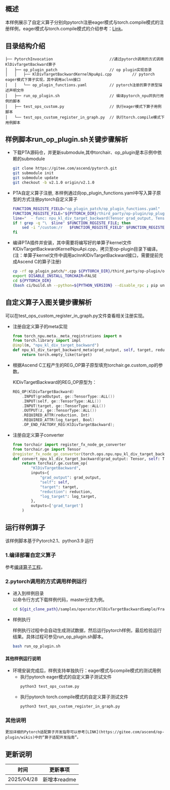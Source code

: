 ## 概述
本样例展示了自定义算子分别向pytorch注册eager模式与torch.compile模式的注册样例，eager模式与torch.compile模式的介绍参考：[Link](https://pytorch.org/get-started/pytorch-2.0)。

## 目录结构介绍
```
├── PytorchInvocation                         //通过pytorch调用的方式调用KlDivTargetBackward算子
│   ├── op_plugin_patch                       // op plugin实现目录
│   │   ├── KlDivTargetBackwardKernelNpuApi.cpp         // pytorch eager模式下算子实现，其中调用aclnn接口
│   │   └── op_plugin_functions.yaml          // pytorch注册的算子原型描述声明文件
│   ├── run_op_plugin.sh                      // 编译pytorch_npu并执行用例的脚本
│   ├── test_ops_custom.py                    // 执行eager模式下算子用例脚本
│   └── test_ops_custom_register_in_graph.py  // 执行torch.compile模式下用例脚本
```

## 样例脚本run_op_plugin.sh关键步骤解析

  - 下载PTA源码仓，并更新submodule,其中torchair、op_plugin是本示例中依赖的submodule
    ```bash
    git clone https://gitee.com/ascend/pytorch.git
    git submodule init
    git submodule update
    git checkout -b v2.1.0 origin/v2.1.0
    ```

  - PTA自定义算子注册, 本样例通过向op_plugin_functions.yaml中写入算子原型的方式注册pytorch自定义算子
    ```bash
    FUNCTION_REGISTE_FIELD="op_plugin_patch/op_plugin_functions.yaml"
    FUNCTION_REGISTE_FILE="${PYTORCH_DIR}/third_party/op-plugin/op_plugin/config/v2r1/op_plugin_functions.yaml"
    line="  - func: npu_kl_div_target_backward(Tensor grad_output, Tensor self, Tensor target, int reduction, bool log_target) -> Tensor"
    if ! grep -q "\  $line" $FUNCTION_REGISTE_FILE; then
        sed -i "/custom:/r   $FUNCTION_REGISTE_FIELD" $FUNCTION_REGISTE_FILE
    fi
    ```

  - 编译PTA插件并安装，其中需要将编写好的单算子kernel文件KlDivTargetBackwardKernelNpuApi.cpp，拷贝至op-plugin目录下编译。
    (注：单算子kernel文件中调用aclnnKlDivTargetBackward接口，需要提前完成Ascend C的算子注册)
    ```bash
    cp -rf op_plugin_patch/*.cpp ${PYTORCH_DIR}/third_party/op-plugin/op_plugin/ops/v2r1/opapi
    export DISABLE_INSTALL_TORCHAIR=FALSE
    cd ${PYTORCH_DIR}
    (bash ci/build.sh --python=${PYTHON_VERSION} --disable_rpc ; pip uninstall torch-npu -y ; pip3 install dist/*.whl)
    ```

## 自定义算子入图关键步骤解析
  可以在test_ops_custom_register_in_graph.py文件查看相关注册实现。
  - 注册自定义算子的meta实现
    ```python
    from torch_npu.meta._meta_registrations import m
    from torch.library import impl
    @impl(m, "npu_kl_div_target_backward")
    def npu_kl_div_target_backward_meta(grad_output, self, target, reduction, log_target):
        return torch.empty_like(target)
    ```

  - 根据Ascend C工程产生的REG_OP算子原型填充torchair.ge.custom_op的参数。

    KlDivTargetBackward的REG_OP原型为：
    ```cpp
    REG_OP(KlDivTargetBackward)
        .INPUT(gradOutput, ge::TensorType::ALL())
        .INPUT(self, ge::TensorType::ALL())
        .INPUT(target, ge::TensorType::ALL())
        .OUTPUT(z, ge::TensorType::ALL())
        .REQUIRED_ATTR(reduction, Int)
        .REQUIRED_ATTR(log_target, Bool)
        .OP_END_FACTORY_REG(KlDivTargetBackward);
    ```

  - 注册自定义算子converter
    ```python
    from torchair import register_fx_node_ge_converter
    from torchair.ge import Tensor
    @register_fx_node_ge_converter(torch.ops.npu.npu_kl_div_target_backward.default)
    def convert_npu_kl_div_target_backward(grad_output: Tensor, self: Tensor, target: Tensor, reduction: Int, log_target: Bool, grad_target: Tensor = None, meta_outputs: Any = None):
        return torchair.ge.custom_op(
            "KlDivTargetBackward",
            inputs={
                "grad_output": grad_output,
                "self": self,
                "target": target,
                "reduction": reduction,
                "log_target": log_target,
            },
            outputs=['grad_target']
        )
    ```

## 运行样例算子
该样例脚本基于Pytorch2.1、python3.9 运行
### 1.编译部署自定义算子
参考[编译算子工程](../../README.md#编译部署自定义算子)。

### 2.pytorch调用的方式调用样例运行

  - 进入到样例目录   
    以命令行方式下载样例代码，master分支为例。
    ```bash
    cd ${git_clone_path}/samples/operator/KlDivTargetBackwardSample/FrameworkLaunch/PytorchInvocation
    ```

  - 样例执行

    样例执行过程中会自动生成测试数据，然后运行pytorch样例，最后检验运行结果。具体过程可参见run_op_plugin.sh脚本。
    ```bash
    bash run_op_plugin.sh
    ```

#### 其他样例运行说明
  - 环境安装完成后，样例支持单独执行：eager模式与compile模式的测试用例
    - 执行pytorch eager模式的自定义算子测试文件
      ```bash
      python3 test_ops_custom.py
      ```
    - 执行pytorch torch.compile模式的自定义算子测试文件
      ```bash
      python3 test_ops_custom_register_in_graph.py
      ```

### 其他说明
    更加详细的Pytorch适配算子开发指导可以参考[LINK](https://gitee.com/ascend/op-plugin/wikis)中的“算子适配开发指南”。

## 更新说明
| 时间       | 更新事项     |
| ---------- | ------------ |
| 2025/04/28 | 新增本readme |